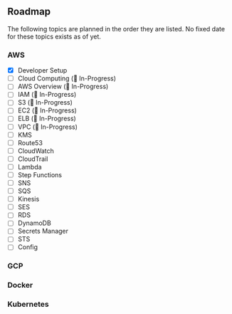 ## Roadmap

The following topics are planned in the order they are listed. No fixed date for these topics exists as of yet.

### AWS

- [x] Developer Setup
- [ ] Cloud Computing (🚧 In-Progress)
- [ ] AWS Overview (🚧 In-Progress)
- [ ] IAM (🚧 In-Progress)
- [ ] S3 (🚧 In-Progress)
- [ ] EC2 (🚧 In-Progress)
- [ ] ELB (🚧 In-Progress)
- [ ] VPC (🚧 In-Progress)
- [ ] KMS
- [ ] Route53
- [ ] CloudWatch
- [ ] CloudTrail
- [ ] Lambda
- [ ] Step Functions
- [ ] SNS
- [ ] SQS
- [ ] Kinesis
- [ ] SES
- [ ] RDS
- [ ] DynamoDB
- [ ] Secrets Manager
- [ ] STS
- [ ] Config

### GCP

### Docker

### Kubernetes